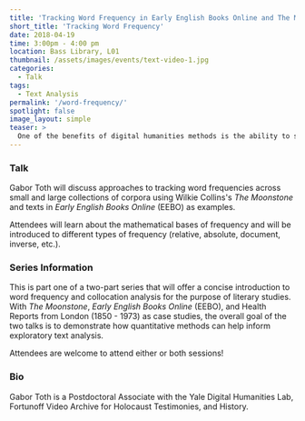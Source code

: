 ```yaml
---
title: 'Tracking Word Frequency in Early English Books Online and The Moonstone'
short_title: 'Tracking Word Frequency'
date: 2018-04-19
time: 3:00pm - 4:00 pm
location: Bass Library, L01
thumbnail: /assets/images/events/text-video-1.jpg
categories:
  - Talk
tags:
  - Text Analysis
permalink: '/word-frequency/'
spotlight: false
image_layout: simple
teaser: >
  One of the benefits of digital humanities methods is the ability to study texts at scale. But what do these methods look like in practice? In this talk, Gabor Toth will discuss approaches to tracking word frequencies.
---
```

### Talk

Gabor Toth will discuss approaches to tracking word frequencies across small and large collections of corpora using Wilkie Collins's *The Moonstone* and texts in *Early English Books Online* (EEBO) as examples. 

Attendees will learn about the mathematical bases of frequency and will be introduced to different types of frequency (relative, absolute, document, inverse, etc.). 

### Series Information

This is part one of a two-part series that will offer a concise introduction to word frequency and collocation analysis for the purpose of literary studies. With *The Moonstone*, *Early English Books Online* (EEBO), and Health Reports from London (1850 - 1973) as case studies, the overall goal of the two talks is to demonstrate how quantitative methods can help inform exploratory text analysis.

Attendees are welcome to attend either or both sessions!

### Bio

Gabor Toth is a Postdoctoral Associate with the Yale Digital Humanities Lab, Fortunoff Video Archive for Holocaust Testimonies, and History.